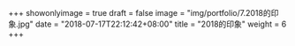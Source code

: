 +++
showonlyimage = true
draft = false
image = "img/portfolio/7.2018的印象.jpg"
date = "2018-07-17T22:12:42+08:00"
title = "2018的印象"
weight = 6
+++

